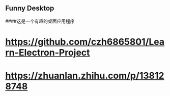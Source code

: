 ## Funny Desktop

####这是一个有趣的桌面应用程序
# https://github.com/czh6865801/Learn-Electron-Project
# https://zhuanlan.zhihu.com/p/138128748